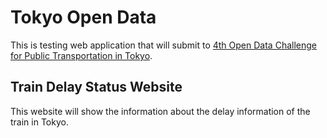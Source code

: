 # Tokyo Open Data
This is testing web application that will submit to <a href="https://tokyochallenge.odpt.org/index.html">4th Open Data Challenge for Public Transportation in Tokyo</a>.

## Train Delay Status Website
This website will show the information about the delay information of the train in Tokyo.

